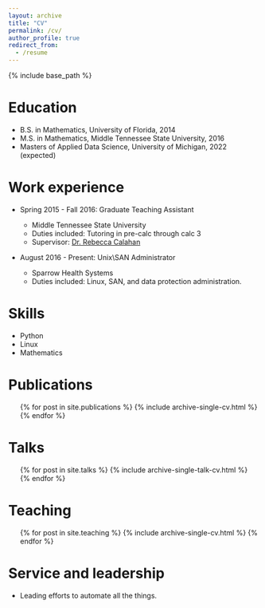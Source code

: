 ```yaml
---
layout: archive
title: "CV"
permalink: /cv/
author_profile: true
redirect_from:
  - /resume
---
```


{% include base_path %}

Education
======
* B.S. in Mathematics, University of Florida, 2014
* M.S. in Mathematics, Middle Tennessee State University, 2016
* Masters of Applied Data Science, University of Michigan, 2022 (expected)

Work experience
======
* Spring 2015 - Fall 2016: Graduate Teaching Assistant
  * Middle Tennessee State University
  * Duties included: Tutoring in pre-calc through calc 3
  * Supervisor: [Dr. Rebecca Calahan](https://www.mtsu.edu/faculty/rebecca-calahan)

* August 2016 - Present: Unix\SAN Administrator
  * Sparrow Health Systems
  * Duties included: Linux, SAN, and data protection administration. 
  
Skills
======
* Python
* Linux
* Mathematics

Publications
======
  <ul>{% for post in site.publications %}
    {% include archive-single-cv.html %}
  {% endfor %}</ul>
  
Talks
======
  <ul>{% for post in site.talks %}
    {% include archive-single-talk-cv.html %}
  {% endfor %}</ul>
  
Teaching
======
  <ul>{% for post in site.teaching %}
    {% include archive-single-cv.html %}
  {% endfor %}</ul>
  
Service and leadership
======
* Leading efforts to automate all the things.

